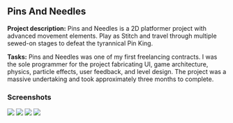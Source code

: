 ## Pins And Needles

**Project description:** Pins and Needles is a 2D platformer project with advanced movement elements. Play as Stitch and travel through multiple sewed-on stages to defeat the tyrannical Pin King.

**Tasks:** Pins and Needles was one of my first freelancing contracts. I was the sole programmer for the project fabricating UI, game architecture, physics, particle effects, user feedback, and level design. The project was a massive undertaking and took approximately three months to complete. 

### Screenshots

<img src="../images/PinsAndNeedles/Screenshot_2.png"/>
<img src="../images/PinsAndNeedles/Screenshot_3.png"/>
<img src="../images/PinsAndNeedles/Screenshot_6.png"/>
<img src="../images/PinsAndNeedles/Screenshot_8.png"/>
